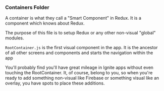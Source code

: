 
### Containers Folder
A container is what they call a "Smart Component" in Redux.  It is a component
which knows about Redux.

The purpose of this file is to setup Redux or any other non-visual "global" modules.

`RootContainer.js` is the first visual component in the app.  It is the ancestor of all other screens and components and starts the navigation within the app

You'll probably find you'll have great mileage in Ignite apps without even touching the RootContainer. It, of course, belong to you, so when you're ready to add something non-visual like Firebase or something visual like an overlay, you have spots to place these additions.
